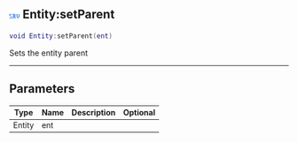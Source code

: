 ## ![server](.gitbook/assets/server.png) Entity:setParent


```lua
void Entity:setParent(ent)
```

Sets the entity parent


------
## Parameters

| Type   | Name | Description              | Optional |
| ------ | ---- | ------------------------ | -------: |
| Entity | ent |  |  |



